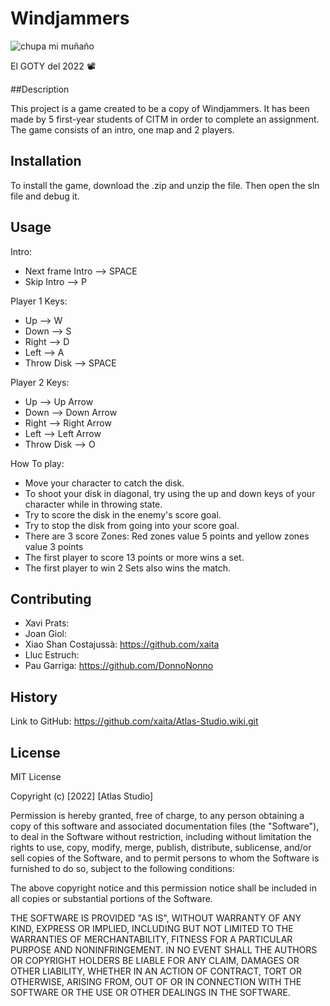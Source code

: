 
# Windjammers
![chupa mi muñaño](https://assets.nintendo.com/image/upload/c_pad,f_auto,h_613,q_auto,w_1089/ncom/es_MX/games/switch/w/windjammers-switch/hero?v=2022021822)

El GOTY del 2022 📽️

##Description

This project is a game created to be a copy of Windjammers. It has been made by 5 first-year students of CITM in order to complete an assignment.
The game consists of an intro, one map and 2 players. 

## Installation

To install the game, download the .zip and unzip the file. Then open the sln file and debug it.

## Usage
Intro:
- Next frame Intro --> SPACE
- Skip Intro --> P

Player 1 Keys: 
- Up --> W
- Down --> S
- Right --> D
- Left --> A
- Throw Disk --> SPACE

Player 2 Keys:
- Up --> Up Arrow
- Down --> Down Arrow
- Right --> Right Arrow
- Left --> Left Arrow
- Throw Disk --> O

How To play: 
- Move your character to catch the disk.
- To shoot your disk in diagonal, try using the up and down keys of your character while in throwing state.
- Try to score the disk in the enemy's score goal.
- Try to stop the disk from going into your score goal.
- There are 3 score Zones: Red zones value 5 points and yellow zones value 3 points
- The first player to score 13 points or more wins a set. 
- The first player to win 2 Sets also wins the match.

## Contributing
- Xavi Prats:
- Joan Giol:
- Xiao Shan Costajussà: https://github.com/xaita
- Lluc Estruch:
- Pau Garriga: https://github.com/DonnoNonno

## History
Link to GitHub: https://github.com/xaita/Atlas-Studio.wiki.git

## License
MIT License

Copyright (c) [2022] [Atlas Studio]

Permission is hereby granted, free of charge, to any person obtaining a copy
of this software and associated documentation files (the "Software"), to deal
in the Software without restriction, including without limitation the rights
to use, copy, modify, merge, publish, distribute, sublicense, and/or sell
copies of the Software, and to permit persons to whom the Software is
furnished to do so, subject to the following conditions:

The above copyright notice and this permission notice shall be included in all
copies or substantial portions of the Software.

THE SOFTWARE IS PROVIDED "AS IS", WITHOUT WARRANTY OF ANY KIND, EXPRESS OR
IMPLIED, INCLUDING BUT NOT LIMITED TO THE WARRANTIES OF MERCHANTABILITY,
FITNESS FOR A PARTICULAR PURPOSE AND NONINFRINGEMENT. IN NO EVENT SHALL THE
AUTHORS OR COPYRIGHT HOLDERS BE LIABLE FOR ANY CLAIM, DAMAGES OR OTHER
LIABILITY, WHETHER IN AN ACTION OF CONTRACT, TORT OR OTHERWISE, ARISING FROM,
OUT OF OR IN CONNECTION WITH THE SOFTWARE OR THE USE OR OTHER DEALINGS IN THE
SOFTWARE.
 







